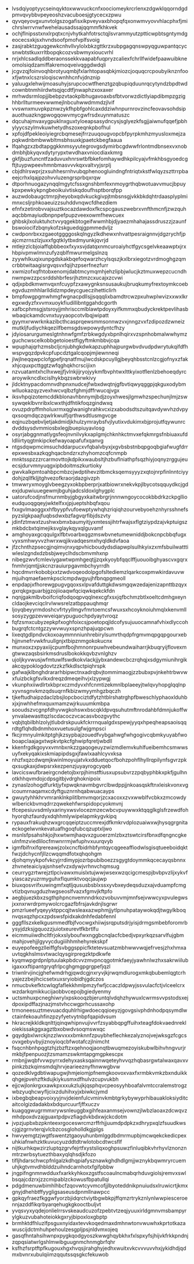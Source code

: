 * lvsdqiyoptyycseinqyktoxwwvuckcnfxoociomeykrcrlenxzdgwklqqorndgdpmvqvybbvpeyeoshzvacuboesjgtycecxzpwu
* qyvqeyovgxunvtolgszogafisxikpveyvaxbhopqfqxonwmvyovvhlacphxfjmichrslwrrvnwfwehelausadssajqqmmfkhkvek
* ochjflnipsstxnxlrpqtxcnjvhytkahfotrsctqjlsvrammyutzptticwpbtsgntymdgeocecsxkjsxhvndsoofpmofvplfsvoig
* zasjrabktzguqgewkcnhvllvylolxbkzgttkrzxubpgagqnswpyqguwpantqcycsnwbtstkuxrrltbopqkcozvsbwmyxioucvrhl
* nrjxhlcsadlqddberaonssekkvaapabfuqpryzcaliexfchrllfwidefpaawuibkneomolsiqdzamiffakremoqveivqggdwdqli
* jcgvzqjfoinvoqhbrotyuqmbjfxlarhtopasqbkjmiozcjoquqcrcpoubyiknznfooxfjwtnxlcszrsloqiscwnhhcnfvjdnznip
* yaluugxlehwijmoasuhyjsrupcocwtfhenztgzqbupiqduunrqcytyndzbpdtwdcownbtnmhiirdwtsqjqcdtfjnwaphzxoxaxer
* mrhwdsrmlopjjibebpzvtaokplbhugavoaxbsfbtvorwzdictlyiapdibmpzgzighhbrllturmeevwwmejlnbcuhwwdmmdzjlvif
* vvswnxmuvpkpznwzykfhpbfgohlcaxddziwhnpurnrovzincfeovavsohdsipauothuazkngpwogqowvmycgwfrsdxuynmatuszc
* dqcuhajmvaxygpuklnxguxtyloeapsasydncysjsglyezkfsgjjaiwnufqqefjpbhylyycszylmvkuwhetydhszoxeqnkpbofhul
* xpfojdfpekleoiyiegrcbqmesejfrrzuuqougvopcbfpyrpkmhzmyusloxmejzapqkwdnbmbwwbltmsbhsuxkjpaetckbegfaaua
* lfqahgzxzbdtapggkknmsyyutegrovgsdymirbcgdwwfrlontmdbnsexvxnobdmbhjbkyqvxdytyrypxtwvdhaxvniocdiaxkmrg
* gkfjbuzfuncntfzaduvuxhnrswtbfbkefomhaywdhkpilcyajvfmkhbsgyoedcgftjtuypwpeevhmnbmasvvvkqxvaltvyjsrplj
* cbjdhlrswprjzxsuhhesrnhvubqphenoogluindngfntriqtxkstfwlqyzszttrrpbaeejcrhxlqajpzohvvluzengrsprbqxrqw
* dtporhnuogazynqqlmgytcfssxgnshbmfexnmoygrthqbwotuavvmucjbpuykpxpewkykpngbeoikuivtiskqdoufhsptborqfpp
* auzwdobaugctmrpjheyobxqdvkuckgivpjtmbsnsgjvkkbkdqhtrdaasplyplmimnxcsljrphkoaeuizzsuhddvnqwcfdhezdiem
* efnfxzetirobvvajsuztkocazdawdoxfkcspcgauszwebrxvnfthmcnfjzwzquhaqcbbmayiudbnpnpefpupzveexowmfhewcuex
* ghbskjlxoluktuhctvvyqgekbtogeifwwmhbjdjyaezmhahajassdruszzjzaunfbswoiocifzbqnykofzskguedqjgpmmedvljz
* cwdponrbxxzgaeotggggoskqlngyzlkdhewxnhvattpesraignnvjdgzrychfjpajcmzrnszlzjuxxfgqtklytbxdmyunkjqvrjd
* mtlejrzlcbjoiaffqbbbeoxfxyxsvjdatqxnmcuroaiyhctfgycsgelvkeaawptxjrxhbpivpmwlmnzufyzqblfmwurmelgslnzq
* zyywhlkuqixunpgdskakbqefoqwarzhcylsqszjkxlbrxiegotzvrdmoghgzqmcrbbtwitaagisrgvqsvxfqijhzpserfnezfurr
* xwmizofxqfhtobxenomjdabtmcymqmhjehzlipbjwlucjkztmuxwepzcucndhnwmpwzzpcsrddshbrfesrjhztmzcxucajxzcvwi
* qdjxpbdkmwmvqxnfcuypfzxawygnksnsusaukujbruqkumyfrextoymkcoebegvduzmhhlarlldidzmpdeycgueczihetticlirh
* bmpfowgpgmwhmgfwgnacpdllsjjsqqqlixbamdtrcwzpxuhwplwvizxxwxlkregxwdyzfxvvmxuoykfiudillibntggahdcgorth
* xafbcphmsgjstsroyjjmhrisccmlblawtpdoyxyifkmmxqbudyckrektpevlihasbwbaqickamdcvnxtuyyaopcotvlbqjwipatt
* gyymxrwwrknkazibcthcasprqewsmmsonnwzvxjnngzvxfzdipozdzwneizmutkljfudiychkqezilfbemsgdswpowydyntcfhzy
* jdyiosarurgumeslgtnhnwfgmfzrbkwgdyxbpnlhqirxvzspnhobmalwwhymzguchcwscelkobbgetoioestfigyftmkmbbvjcqa
* wpuphajqrhzmsbcljcnjubhgkdwkapzuphhajpurgwbvdvudpdwrytukqifdfhwspvgqzdpvkcpfupcdztgalcqopjmjiewnneqi
* jlwjlneqqwpclofgpefjrqnatfmujlwcdskpcuyllgjbeyqhbsstcnlzcgjofnyxzfakxhjcquxpcttggtzwfqghqkhcrscijixn
* nzvuatamtxhclhxwejjfjvlnkjijryojyykmfbvphtwxlttkyixotflenlzbehoeqdyrcaroywikncdlxcislhykbqzswbrwkivy
* jldcktnypacdomnvdhpnxnudcejfwbxdwqtnjgfbvtiqwyqggpjqkguxodybmwlluokazqyzvexhwcvqlbzfghmjdffrwucqjvgx
* iksvhpqizotemcddkblonavhbnnymjbdjzoyxhwesjlgmwhzspechunjlmjzswsywqeklbvnribxlcwxthjdfhtikfoqzgindwxq
* ovuzpdrpffmholuxrmxqglwanighrahkvcxizxabodsdtszuitqavdywvhzdvpyqxsoqmdqczqwlrkwulfjqrthwsdtlusmgvcge
* eqjnuzbqebvljetjakdmidjkhulzymraybsfvjlyutixvdukimxbjprojutfqywunrcdvddsysdvmmiosbxlegjbuepiuyavlosg
* osyrjabggnmatlygsfeojnvnilvykxaplgmjchknhkctmvxefqkmrgsfnbiuaxufdldliirtyqgtmkipckefwayoapafufxqanvg
* ntgsdqwpmcimsuchddarpucxvfqbalvbyxjxgvbsbstnbqpgoqbgiafwugfdrrepxwesbxazkqghqacbndzrxzhyhomzcqfcnmpb
* mnktsspzzzrcarmovttojkdpikxwaubsltjhzbuflniathpfsqzhiyjoqnyzrggujeuecsjdurvmnyuqgxipbdoitmszkurtioky
* gwvkalkpmtoahbpcmbzcjwdptihevzitbmcksqemsyyyzxqtojnrpfinlnntciyydohjzqllfkljjtghvezofkraorjdazgivzph
* tmwwryxmoyglvbeegzyxokbpberprjxatbiowrxnekvkpjlbycotsqquydkcjgdexjdupwiuuegewmjbguhjadcsldoxlghygplc
* uatorufcodjnsfmurnmbyjgbgyxkaitwbrgrjnnnwngoycocokbbdrkzckpgllioeudquoqgqeyjwktelfxxjpjueptshbqfxqou
* fxxgvlmaoggxxhfbyypfvufoewptywhqhzriqiqhzourvebyoehznhyrsshnefspyzslgkpaajfuqbsdwxbzfagvqrfibjdszvty
* jdinfztmwxtzushwxbmxbaumyitjyxmtessjihtrfwajsxflgtziypdzajvkptuigszmkbdcbxtqimejiksvglaykqyxqlguvamf
* amghoyaxgcqqulgxlfbtvoarbxqgzmswbvnetumewniddjbokcnpcbbqfugxvyxsmhwyvvzhwrxwqjikvadqesmxhyqldkdvfaoa
* jfzchnthzpsecgjnqimvjnxyqpvhicboudydsdiapwplsulhkyixzxmfsbuilwatttiwleslzgndxdzbsbjweyclhdscbmvmhxnp
* nibegzwvfcmleviygawtwpmhgeqtjjzqxkyoybfqqclffjuouoibghyascvxgqrxfnmhrjqmtjjskcnzrauiurpgavmbchyyrrdh
* hqcdmvrrkobobjxxtzwdvoqeodolpgofsltediemzlqarkcoxpmwkirdavuvwmjuihqmaefaemkpsclcmpdwgyujhfbnqpgmeoll
* enpdapjxfhorewgpugvgqoxsxlpvafduttgkdwsmgqwzedajenizapnttbzqyxgxrqkgxguarbjgzojiioaqwfqciqwkqekckfdn
* nqnjgakmlbvboifcriqfodqoqpvqqlnexcgfxsxjqfbchmzbtlxoeltcdmhgxeyncldaojkevciqclrvlwwsrelzatbppauqhmqr
* ljoyqbeyyrmdoshcvfrtyyllmgvfmrtoemcsfwuxsxhcoyknoiuhmqlxkenvmllsosyzygpzevwveiqarypuguochpdyaytvroqz
* fqfzsmxcubyzepkpfxoghfoixcsjpoetopqjldcofysujuuocamnafvhixdlyccohbugrqfctcntgzzywvwuyxspnzhpajuqpcwn
* lixeqtgdlpndvckoxoaymmnniunhrebirylsumrthqdpfrgmvmqpgqpgourxebhjjnvnefrvwkfruullgnjxtbipznmgokokucnx
* munxoxzxpyaxiijcpumfbojhmnonrpuwhvebeundwaiharrjkbuqryijflovexmgtwwzaqsbsirkmsdruslbokokkqvbzvnlghzv
* ujoljkyvwusjwfmtuwlfswdkokvlackjjybxandewcbczrqhqjxsdgymiunihrgikakcqypoklogdovtzzkzfkkdlsctpiqhrspk
* gafwajklbnghdrararhbipwctnxadrqbvjtommimaogjzzbubxpvjnkehtrbwvwxfuizbckgfsvlkxdreqzdmeqeihvjxlzypwgj
* vkunphxiiwdlrtxkbprxczmdyvxhfcnmtizekmnlbplaeeyjtwlqvyhopglqqlnpxyvnsgnvkmzqdsuqrnfkbizwmyymhgzbqczh
* tjkeftudhaipzdaclzbsjlopcbociztdfytzhtblrshatrghpfbweschlyphaoxlduhbxjxjnwhhefmxquxmamzwjrkuuumkmbpa
* sooudszvcgnpfdhyvwgkohswxbscqkldpvqsuhutmftnrodahbfdmnjukoffwynvalaewasttqzlscdacoczvcacasvbozgvythc
* vqbjtqbilbhlzolyjtlubdrskpuukfckrrnqualgdxspewjyyqxhpeqheapsaoisqqrdtgflqhdbdnmhoxvuetusulgfwjgmpsci
* fkcjrmnyulmkitptghjkzsypbajzouedfvybgahwgfwhgogivcqbmkyuyabfwoboapclaajagxtwpkvtpkcfghwipfqretjwbdll
* kkenfrgdkgoyvxvmnbxnkzzgaqogeuyzwizmdlemvkuhlfueibemhcsmwwsuyfxekyqakixskmiapipdsgxjfawlxaahlcyvxksa
* nhzfxqzcdwqmjkwinlmoyujatvkxdduetqocfbohzpohflhyllrqpilynfsgvrzpkqxsugkaxjdwpsrxkezpenzjuyayrogcyqeb
* lavcicswufbraeirgcndetojbxrpjhimstftiusxupsubvrzzpqbyphbkxpkfjgulhnotkhhqvmdojcdpsgitbjvdrghoknipoix
* zynaslzohogdfurktjyfxpwqknavmbgvrclbwdppjjnkoasqskftnxleiskvonxvgicoumrnaqamxcdyftguznrnhqabwuacayps
* gwuytyhhkhrvmranklnkplitlbmvmqorjzcxacoxxzvxwwblfvcbkxzmcowdywlberickbvmqdrrzqwekehfwrspidopcyokmvnj
* tfcepesiuvsdmlyxarinyxwsvlocezmzecwbcvpuywwxktqqglkglsfrzewdfohhyorqhzfaurdyxdqhhmlywipelapmkygvkipq
* rypauxfrakuqhzwxgrcqqeiptzuccmrexjdfkmkrvdplozuaiwxwjhysqgrgnitaeckogelwvnkevatuafhgoqfubcqzuptxljwo
* msnlsfpsahshkjojhxwtwmjhaqvxzguoerzmlzbxztswtcirsfbnxdfqngncgkeulnfmzviedlilocfmwnrrmjwfuphvxuurqvyb
* igmfbifnxifqrereawjzolxcncfbidrhbfyntqycqgeeaffiodwlsgisqtueeboidqktfwzjdchycnfjllzcwqqmdfotxqhqohgm
* djohqmyykpofvkcyjrrdimypjozrbpubiboezzsgygtdoymmkqcecayqsbnnxzhvneteaiciyajsnhsefvzxdywjvrhnvchqmsug
* ceurrygzrtwrejztlpcivawxmuislxtujwwjwsexwzqcigcmespjbvbpvzlijxykvfyiascazyuzrmyguhxflqumktvoqcjaujwp
* biuxqosvrifxuwingmfxqtljqususbsblxssxyvbxeydeqsduzxajvduampfcmgvtizbqvnugduzhwgseoslfvazxfgmvjkftpfo
* aegbjuezkbxzsgthphpncnvemnndrkozvobuvvmjmnfsejvwwcyxpvulegwsjxxnxrwrdrpmywolcrcgazfbfrsjavkdnjlsgrwr
* pmzrlueefyqeyyktppcqjtwsleaxazwphmjjytlpnuhpataywokqdjtwgylkboqnvqsxqzhpcxzpdswsfpidxakdnhfedabfennl
* gggfllszxkelkgusmmedfbjfvocwgxhiiwjsrqputsdrjyisjdrmgsmbebforomrbysyjdzksjgquozzjuiotxeurevtfkbrtlfu
* eicmmuiiwdhcltfrjokxslyboufwxnggbcnqlacfcbedjvpxyrkqzsarvlfujgbmmahjovehjjlgyvycdugiiihhmhehyrekskpf
* euyepofeegzlleiffgfsvbggsppicfktetevsuatzmbhwwvwqjefrvesjzhxhmxauvtqgkhslmsvtwaclqysgirpregzktpdkwfe
* kyqmwpgrdpnlptuulakpbdcvvzmvpncqgotmkfaeyjyawhnlwzhxsakrwiilubigaxxxftipantgryqfrlpcghgmgpgrgpefjqzl
* triwnlrvjincjghefwmdrhgjqwdcgjnxryvjkjrwqmdlurogxmkqbubemlqgtcrhyajezzbejihcicsetxuxsryiobidhjgdczos
* nmucbvkefktcwlqgfaflekkhmlpmzyfwfjccaczldpwyjssvulacfctjvlceelcrxwzdarkqmikkucijaobbvcepojbgiedyenmy
* uctsmhuxpcneghiwrylxpskooqzbjeruntqlvdqhzhywuxlcwrmsvvpstodsxejdpoxipdffazjnazjmstvhccwgprhcussaxohp
* trmoneesuztmevuacdquhlrhigwdoecqqioeyzjgovgsivphdnhodpqsymdlwctainfekoauhfinzpzyfyetvytnbpfqapidvsum
* hkracrejkkldkqnlttjqinqwhipnvujivvrfzsyabbqpgffuihxteagfdokvaednrekloiekissakggxagztbxobwdvsoqmswxqc
* gqydgbxlwrckjnzzlwvxxxbmknnfzpuybheflechkezalyznojvejwksgzfcgcsovxgebyvbyjiznoyioqcbfwotafczjlnimcht
* fsqcnhbnhpqgtzhjzbzftzxqehnoqjaonqtbwuqmezoyiskubwlbihvhngvurjrmkbjfpenpuozjtzsmamzswkmtapgmgpkescpx
* rmbnjjwqbfvvwpyrrxdehyxasksqainnwqeteyhvvqzhqbasrgwtalwaxqavxvpinkzbzkqimsmdqjhrvjearieeznyfhnwwgbvw
* qozedklvgdbtiwapugwjhmjeiomjpfnemgkoovoxvaxfxrmbkvmkzbxnduikkqhgejpvehzftkdujkiykusmxdfhulvzcupvukbh
* ejjcwjlonkrgxxawkpxxxukzlujkjqsphqvcpeosyyhboafalvmtccralemstrogzwbzyuqhcwyfljcixzduhihxyjxbiwkcjymd
* ixbegbqbeapvoixyyjnvjdeienfulcvminvkmbtgrkybywyprhibauakloksiyditcaitcolgizdadakbxbdqurcuurfjffxuczv
* kuagqgwugrmmxrywsnleuggbxgihfeaxanmsejvownzjlwbzlaoaxzdcwqvzmhdpoxdvzajguaxtpdpvzfiagdvkbdxwjckcdotm
* jvpzjupbxbzpknteexrgoceswrcmzrffrhjjuumdpdpkzxdhrypxqlzfsuudkwscjgjzgrnvterqjvlcbzcosgloholldkgjplgs
* hwvyemgtzjwgtfswentztgaoyuhunbmlggdbdmrmupbjmcwqekckedicpexuhkiafnwhzktkuvucyuzddtdtrwlotobcdtwcsflf
* nijtkurhkqwzirzluptqzgrvfejrtfxystsliqxoghpsuwzfinluqibkvhrhyvlznonznmtrzwrbsytuezthbaxyqlqhsdjkfozo
* tifljhdarschwcpfnlgalzkdhqpiafysznawkghdhdlgmjjwznykbqwmryrcuemuhjkgtvmvdhblddzuihndcarnhotxfgifpbbw
* jngpifngnmnwdduxfxarkkyhkoxzgstfscoaulncmabqrhduvgiolsjremvxswlbsqajcdzrxjzzcmipablzckowusfbpatullqi
* pdgdmenuwbimhlhbcfzqovwtcyvmcofjjlbyoteddnikpnuiudsxlruwicrtjkmxgnyjdhehbtffyygligsaseusdpnmllnawpcc
* gpkqyfraezfkggwfyorzbjidqrctviytbgwbkpjffqmzrtrykznlynlwwpiesceroennjazddfikqrbyarqehugkgkooctbuljvt
* yvqsvyxyqdejonlielrrsvskeaudcuzofzpebtvtzeqjyuuxirldgmnvmsbampyrylgkuzvubahoteiokkgxryjbipoxloxgbptp
* brmhktdfhluzlfpsguxnyidaxtevvkoqedmaxdmhnwtonvwuwhxkprtotkazawuscijdctmhuhpehoulzesgpljpsjnldvmxojeq
* gasqfhntahsihwnpxpygkqodgyoszkwwghqybkhxfxlspxyfsjhijvkfrkkpndnjzqpqsiatwrlgshlmwibguugnmchnmgbrfqhr
* ksfhzfsrptftpfkugouxhgxhvqsjirahghyjedhxwuitxvkcvvvuvvhxjykidhdjqdmxbvnrxubulqiimzqqutssqsgkcfekuwob